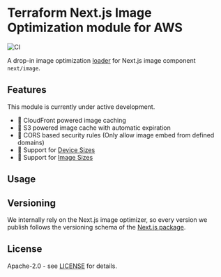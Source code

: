 # Terraform Next.js Image Optimization module for AWS

![CI](https://github.com/dealmore/terraform-aws-next-js-image-optimization/workflows/CI/badge.svg)

A drop-in image optimization [loader](https://nextjs.org/docs/basic-features/image-optimization#loader) for Next.js image component `next/image`.

## Features

This module is currently under active development.

- 🚧 CloudFront powered image caching
- 🚧 S3 powered image cache with automatic expiration
- 🚧 CORS based security rules (Only allow image embed from defined domains)
- 🚧 Support for [Device Sizes](https://nextjs.org/docs/basic-features/image-optimization#device-sizes)
- 🚧 Support for [Image Sizes](https://nextjs.org/docs/basic-features/image-optimization#image-sizes)

## Usage

## Versioning

We internally rely on the Next.js image optimizer, so every version we publish follows the versioning schema of the [Next.js package](https://www.npmjs.com/package/next).

## License

Apache-2.0 - see [LICENSE](./LICENSE) for details.
